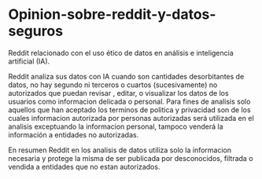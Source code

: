 # Opinion-sobre-reddit-y-datos-seguros
Reddit relacionado con el uso ético de datos en análisis e inteligencia artificial (IA).

Reddit analiza sus datos con IA cuando son cantidades desorbitantes de datos, no hay segundo ni terceros o cuartos (sucesivamente) no autorizados que puedan revisar , editar, o visualizar los datos 
de los usuarios como informacion delicada o personal. Para fines de analisis solo aquellos que han aceptado los terminos de politica y privacidad son de los cuales informacion autorizada por personas
autorizadas será utilizada en el analisis exceptuando la informacion personal, tampoco venderá la información a entidades no autorizadas.

En resumen Reddit en los analisis de datos utiliza solo la informacion necesaria y protege la misma de ser publicada por desconocidos, filtrada o vendida a entidades que no estan autorizados.

